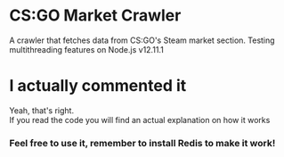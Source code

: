 # CS:GO Market Crawler
A crawler that fetches data from CS:GO's Steam market section. Testing multithreading features on Node.js v12.11.1

# I actually commented it 
Yeah, that's right.<br>
If you read the code you will find an actual explanation on how it works

### Feel free to use it, remember to install Redis to make it work!
